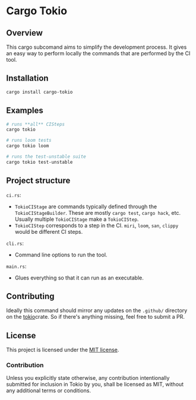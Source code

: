 # Cargo Tokio

## Overview 
This cargo subcomand aims to simplify the development process. It gives an easy way
to perform locally the commands that are performed by the CI tool.

## Installation
```sh
cargo install cargo-tokio
```
## Examples
```sh
# runs **all** CISteps
cargo tokio
```
```sh
# runs loom tests
cargo tokio loom
```
```sh
# runs the test-unstable suite
cargo tokio test-unstable
```

## Project structure

`ci.rs`:
- `TokioCIStage` are commands typically defined through the `TokioCIStageBuilder`.
These are mostly `cargo test`, `cargo hack`, etc. Usually multiple `TokioCIStage`
make a `TokioCIStep`.
- `TokioCIStep` corresponds to a step in the CI. `miri`, `loom`, `san`, `clippy` would be
different CI steps.

`cli.rs`:  
- Command line options to run the tool.

`main.rs`:  
- Glues everything so that it can run as an executable.

## Contributing
Ideally this command should mirror any updates on the `.github/` directory on the
[tokio](https://github.com/tokio-rs/tokio)crate. So if there's anything missing, feel free
to submit a PR.


## License

This project is licensed under the [MIT license].

[MIT license]: https://github.com/tokio-rs/cargo-tokio/blob/master/LICENSE

### Contribution

Unless you explicitly state otherwise, any contribution intentionally submitted
for inclusion in Tokio by you, shall be licensed as MIT, without any additional
terms or conditions.